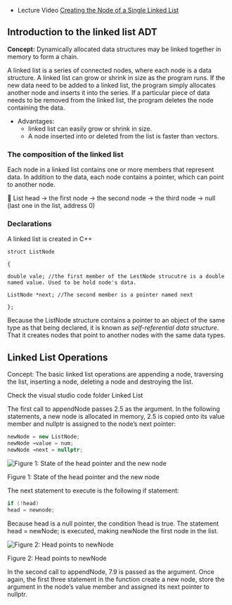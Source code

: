 - Lecture Video   [Creating the Node of a Single Linked List](https://www.youtube.com/watch?v=DneLxrPmmsw)
        

## Introduction to the linked list ADT

**Concept:** Dynamically allocated data structures may be linked together in memory to form a chain.

A linked list is a series of connected nodes, where each node is a data structure. A linked list can grow or shrink in size as the program runs. If the new data need to be added to a linked list, the program simply allocates another node and inserts it into the series. If a particular piece of data needs to be removed from the linked list, the program deletes the node containing the data. 

- Advantages:
    - linked list can easily grow or shrink in size.
    - A node inserted into or deleted from the list is faster than vectors.
### The composition of the linked list

Each node in a linked list contains one or more members that represent data. In addition to the data, each node contains a pointer, which can point to another node. 

<aside>
📍 List head → the first node → the second node → the third node → null (last one in the list, address 0)

</aside>

### Declarations

A linked list is created in C++

`struct ListNode`

`{`

`double vale; //the first member of the LestNode strucutre is a double named value. Used to be hold node's data.`

`ListNode *next; //The second member is a pointer named next`

`};`

Because the ListNode structure contains a pointer to an object of the same type as that being declared, it is known as *self-referential data structure*. That it creates nodes that point to another nodes with the same data types. 

## Linked List Operations

Concept: The basic linked list operations are appending a node, traversing the list, inserting a node, deleting a node and destroying the list.

Check the visual studio code folder Linked List

The first call to appendNode passes 2.5 as the argument. In the following statements, a new node is allocated in memory, 2.5 is copied onto its value member and nullptr is assigned to the node’s next pointer: 

```cpp
newNode = new ListNode; 
newNode →value = num; 
newNode →next = nullptr; 
```

![Figure 1: State of the head pointer and the new node ](https://s3-us-west-2.amazonaws.com/secure.notion-static.com/898d53a9-37bc-43c3-82d8-71da330ddc07/Untitled.png)

Figure 1: State of the head pointer and the new node 

The next statement to execute is the following if statement: 

```cpp
if (!head)
head = newnode; 
```

Because head is a null pointer, the condition !head is true. The statement head = newNode; is executed, making newNode the first node in the list.

![Figure 2: Head points to newNode](https://s3-us-west-2.amazonaws.com/secure.notion-static.com/282babed-b757-4212-9d47-1dbd26cca0de/Untitled.png)

Figure 2: Head points to newNode

In the second call to appendNode, 7.9 is passed as the argument. Once again, the first three statement in the function create a new node, store the argument in the node’s value member and assigned its next pointer to nullptr.
